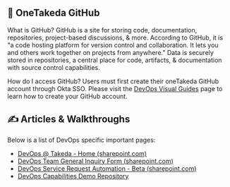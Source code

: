 
## 🔧 OneTakeda GitHub
What is GitHub?
GitHub is a site for storing code, documentation, repositories, project-based discussions, & more. According to GitHub, it is "a code hosting platform for version control and collaboration. It lets you and others work together on projects from anywhere." Data is securely stored in repositories, a central place for code, artifacts, & documentation with source control capabilities.

How do I access GitHub?
Users must first create their oneTakeda GitHub account through Okta SSO. Please visit the [DevOps Visual Guides](https://mytakeda.sharepoint.com/sites/DevOps/SitePages/DevOps_Visual_Guides.aspx) page to learn how to create your GitHub account.

## &#x270d; Articles & Walkthroughs

Below is a list of DevOps specific important pages:

<!-- DEVOPS-PAGES-LIST:START -->
- [DevOps @ Takeda - Home (sharepoint.com)](https://mytakeda.sharepoint.com/sites/DevOps)
- [DevOps Team General Inquiry Form (sharepoint.com)](https://mytakeda.sharepoint.com/sites/DevOps/SitePages/General_Inquiry.aspx)
- [DevOps Service Request Automation - Beta (sharepoint.com)](https://mytakeda.sharepoint.com/sites/DevOps/SitePages/DevOps-Service-Request-Automation-Beta.aspx)
- [DevOps Capabilities Demo Repository](https://github.com/oneTakeda/devops-demo-app)
<!-- DEVOPS-PAGES-LIST:END -->